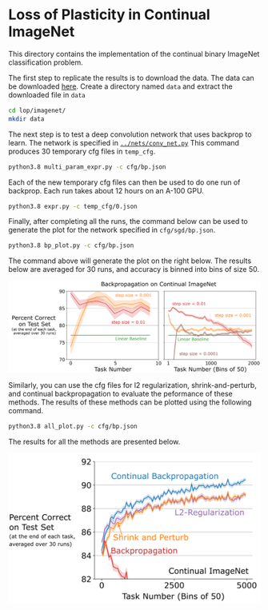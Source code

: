# Loss of Plasticity in Continual ImageNet
This directory contains the implementation of the continual binary ImageNet classification problem.

The first step to replicate the results is to download the data. The data can be downloaded [here](https://drive.google.com/file/d/1i0ok3LT5_mYmFWaN7wlkpHsitUngGJ8z/view?usp=sharing).
Create a directory named `data` and extract the downloaded file in `data`
```sh
cd lop/imagenet/
mkdir data
```

The next step is to test a deep convolution network that uses backprop to learn.
The network is specified in [`../nets/conv_net.py`](../nets/conv_net.py)
This command produces 30 temporary cfg files in `temp_cfg`.

```sh
python3.8 multi_param_expr.py -c cfg/bp.json 
```

Each of the new temporary cfg files can then be used to do one run of backprop. Each run takes about 12 hours on an A-100 GPU.
```sh
python3.8 expr.py -c temp_cfg/0.json 
```

Finally, after completing all the runs, the command below can be used to generate
the plot for the network specified in `cfg/sgd/bp.json`.

```sh
python3.8 bp_plot.py -c cfg/bp.json 
```

The command above will generate the plot on the right below.
The results below are averaged for 30 runs, and accuracy is binned into bins of size 50.


![](bp_imagenet.png "BP on Continual ImageNet")

Similarly, you can use the cfg files for l2 regularization, shrink-and-perturb, and continual backpropagation
to evaluate the peformance of these methods. The results of these methods can be plotted using the
following command.

```sh
python3.8 all_plot.py -c cfg/bp.json 
```

The results for all the methods are presented below.

![](all_methods_imagenet.png "All methods on CIBC")


